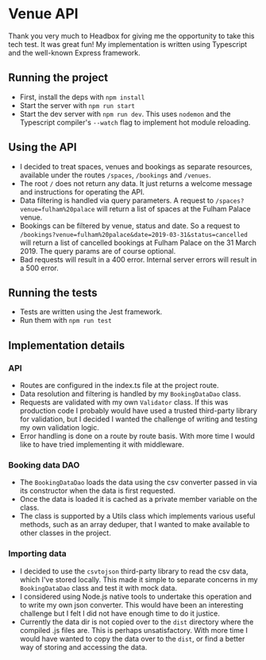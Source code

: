 # Venue API

Thank you very much to Headbox for giving me the opportunity to take this tech test. It was great fun!
My implementation is written using Typescript and the well-known Express framework.

## Running the project
* First, install the deps with `npm install`
* Start the server with `npm run start`
* Start the dev server with `npm run dev`. This uses `nodemon` and the Typescript compiler's `--watch` flag to implement hot module reloading.

## Using the API
* I decided to treat spaces, venues and bookings as separate resources, available under the routes `/spaces`, `/bookings` and `/venues`.
* The root `/` does not return any data. It just returns a welcome message and instructions for operating the API.
* Data filtering is handled via query parameters. A request to `/spaces?venue=fulham%20palace` will return a list of spaces at the Fulham Palace venue.
* Bookings can be filtered by venue, status and date. So a request to `/bookings?venue=fulham%20palace&date=2019-03-31&status=cancelled` will return a list of cancelled bookings at Fulham Palace on the 31 March 2019.
  The query params are of course optional.
* Bad requests will result in a 400 error. Internal server errors will result in a 500 error.

## Running the tests
* Tests are written using the Jest framework.
* Run them with `npm run test`

## Implementation details

### API
* Routes are configured in the index.ts file at the project route. 
* Data resolution and filtering is handled by my `BookingDataDao` class.
* Requests are validated with my own `Validator` class. If this was production code I probably would have used a trusted third-party library for validation, but I decided I wanted the challenge of writing and testing my own validation logic.
* Error handling is done on a route by route basis. With more time I would like to have tried implementing it with middleware.

### Booking data DAO
* The `BookingDataDao` loads the data using the csv converter passed in via its constructor when the data is first requested.
* Once the data is loaded it is cached as a private member variable on the class.
* The class is supported by a Utils class which implements various useful methods, such as an array deduper, that I wanted to make available to other classes in the project.

### Importing data
* I decided to use the `csvtojson` third-party library to read the csv data, which I've stored locally. 
  This made it simple to separate concerns in my `BookingDataDao` class and test it with mock data.
* I considered using Node.js native tools to undertake this operation and to write my own json converter. This would have been an interesting challenge but I felt I did not have enough time to do it justice.
* Currently the data dir is not copied over to the `dist` directory where the compiled .js files are. This is perhaps unsatisfactory. With more time I would have wanted to copy the data over to the `dist`, or find a better way of storing and accessing the data.
